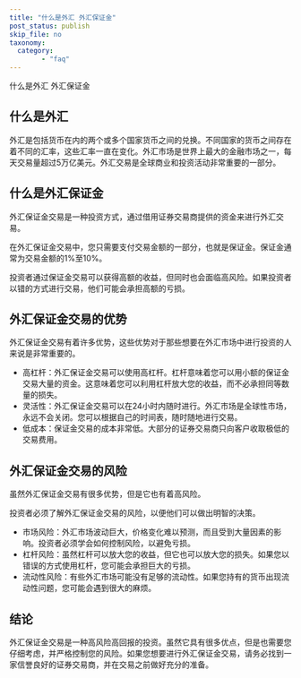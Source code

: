 ```yaml
---
title: "什么是外汇 外汇保证金"
post_status: publish
skip_file: no
taxonomy:
  category:
        - "faq"
---
```


什么是外汇 外汇保证金

## 什么是外汇

外汇是包括货币在内的两个或多个国家货币之间的兑换。不同国家的货币之间存在着不同的汇率，这些汇率一直在变化。外汇市场是世界上最大的金融市场之一，每天交易量超过5万亿美元。外汇交易是全球商业和投资活动非常重要的一部分。

## 什么是外汇保证金

外汇保证金交易是一种投资方式，通过借用证券交易商提供的资金来进行外汇交易。

在外汇保证金交易中，您只需要支付交易金额的一部分，也就是保证金。保证金通常为交易金额的1%至10%。

投资者通过保证金交易可以获得高额的收益，但同时也会面临高风险。如果投资者以错的方式进行交易，他们可能会承担高额的亏损。

## 外汇保证金交易的优势

外汇保证金交易有着许多优势，这些优势对于那些想要在外汇市场中进行投资的人来说是非常重要的。

- 高杠杆：外汇保证金交易可以使用高杠杆。杠杆意味着您可以用小额的保证金交易大量的资金。这意味着您可以利用杠杆放大您的收益，而不必承担同等数量的损失。
- 灵活性：外汇保证金交易可以在24小时内随时进行。外汇市场是全球性市场，永远不会关闭。您可以根据自己的时间表，随时随地进行交易。
- 低成本：保证金交易的成本非常低。大部分的证券交易商只向客户收取极低的交易费用。

## 外汇保证金交易的风险

虽然外汇保证金交易有很多优势，但是它也有着高风险。

投资者必须了解外汇保证金交易的风险，以便他们可以做出明智的决策。

- 市场风险：外汇市场波动巨大，价格变化难以预测，而且受到大量因素的影响。投资者必须学会如何控制风险，以避免亏损。
- 杠杆风险：虽然杠杆可以放大您的收益，但它也可以放大您的损失。如果您以错误的方式使用杠杆，您可能会承担巨大的亏损。
- 流动性风险：有些外汇市场可能没有足够的流动性。如果您持有的货币出现流动性问题，您可能会遇到很大的麻烦。

## 结论

外汇保证金交易是一种高风险高回报的投资。虽然它具有很多优点，但是也需要您仔细考虑，并严格控制您的风险。如果您想要进行外汇保证金交易，请务必找到一家信誉良好的证券交易商，并在交易之前做好充分的准备。
